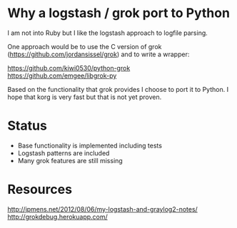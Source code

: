 Why a logstash / grok port to Python
====================================

I am not into Ruby but I like the logstash approach to logfile parsing.

One approach would be to use the C version of grok (https://github.com/jordansissel/grok) and to write a wrapper:

https://github.com/kiwi0530/python-grok
https://github.com/emgee/libgrok-py

Based on the functionality that grok provides I choose to port it to Python. I hope that korg is very fast but that is not yet proven.


Status
======

* Base functionality is implemented including tests
* Logstash patterns are included
* Many grok features are still missing


Resources
=========

http://jpmens.net/2012/08/06/my-logstash-and-graylog2-notes/
http://grokdebug.herokuapp.com/
